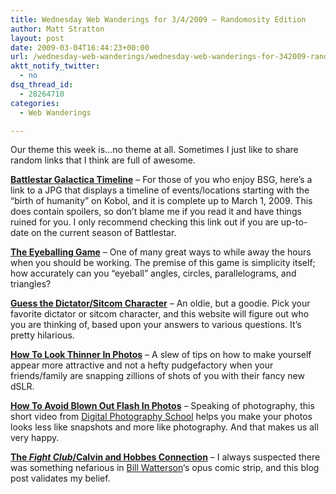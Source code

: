 ```yaml
---
title: Wednesday Web Wanderings for 3/4/2009 – Randomosity Edition
author: Matt Stratton
layout: post
date: 2009-03-04T16:44:23+00:00
url: /wednesday-web-wanderings/wednesday-web-wanderings-for-342009-randomosity-edition
aktt_notify_twitter:
  - no
dsq_thread_id:
  - 28264710
categories:
  - Web Wanderings

---
```

Our theme this week is&#8230;no theme at all. Sometimes I just like to share random links that I think are full of awesome. 

**<a href="https://airplanelandingfield.org/bsg/BSG%20SpaceTimeline.jpg" target="_blank">Battlestar Galactica Timeline</a>** &#8211; For those of you who enjoy BSG, here&#8217;s a link to a JPG that displays a timeline of events/locations starting with the &#8220;birth of humanity&#8221; on Kobol, and it is complete up to March 1, 2009. This does contain spoilers, so don&#8217;t blame me if you read it and have things ruined for you. I only recommend checking this link out if you are up-to-date on the current season of Battlestar.

**<a href="https://woodgears.ca/eyeball/" target="_blank">The Eyeballing Game</a>** &#8211; One of many great ways to while away the hours when you should be working. The premise of this game is simplicity itself; how accurately can you &#8220;eyeball&#8221; angles, circles, parallelograms, and triangles?

**<a href="https://www.smalltime.com/Dictator" target="_blank">Guess the Dictator/Sitcom Character</a>** &#8211; An oldie, but a goodie. Pick your favorite dictator or sitcom character, and this website will figure out who you are thinking of, based upon your answers to various questions. It&#8217;s pretty hilarious. 

**<a href="https://beauty.about.com/od/hairstylephotogalleries/qt/photopose.htm" target="_blank">How To Look Thinner In Photos</a>** &#8211; A slew of tips on how to make yourself appear more attractive and not a hefty pudgefactory when your friends/family are snapping zillions of shots of you with their fancy new dSLR.

**<a href="https://digital-photography-school.com/how-to-avoid-blown-out-flash-in-photos" target="_blank">How To Avoid Blown Out Flash In Photos</a>** &#8211; Speaking of photography, this short video from <a href="https://digital-photography-school.com" target="_blank">Digital Photography School</a> helps you make your photos looks less like snapshots and more like photography. And that makes us all very happy.

**<a href="https://progressiveboink.com/archive/wd/fightclub.htm" target="_blank">The </a>**_**<a href="https://progressiveboink.com/archive/wd/fightclub.htm" target="_blank">Fight Club</a>**_**<a href="https://progressiveboink.com/archive/wd/fightclub.htm" target="_blank">/Calvin and Hobbes Connection</a>** &#8211; I always suspected there was something nefarious in <a href="https://en.wikipedia.org/wiki/Bill_Watterson" target="_blank">Bill Watterson</a>&#8216;s opus comic strip, and this blog post validates my belief.